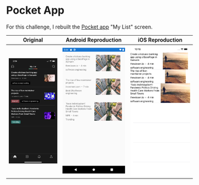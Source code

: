 # Pocket App

For this challenge, I rebuilt the [Pocket app](https://apps.apple.com/app/read-it-later-pro/id309601447) "My List" screen.

Original | Android Reproduction | iOS Reproduction
--- | --- | ---
![](./screenshots/pocket-my-list-page.jpeg) | ![](./screenshots/android-v1.png) | ![](./screenshots/iphone-v1.png)
